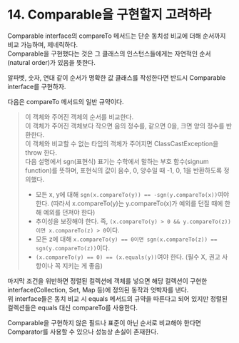 # 14. Comparable을 구현할지 고려하라

Comparable interface의 compareTo 메서드는 단순 동치성 비교에 더해 순서까지 비교 가능하며, 제네릭하다.  
Comparable을 구현했다는 것은 그 클래스의 인스턴스들에게는 자연적인 순서(natural order)가 있음을 뜻한다.

알파벳, 숫자, 연대 같이 순서가 명확한 값 클래스를 작성한다면 반드시 Comparable interface를 구현하자.

다음은 compareTo 메서드의 일반 규약이다.

> 이 객체와 주어진 객체의 순서를 비교한다.  
> 이 객체가 주어진 객체보다 작으면 음의 정수를, 같으면 0을, 크면 양의 정수를 반환한다.  
> 이 객체와 비교할 수 없는 타입의 객체가 주어지면 ClassCastException을 throw 한다.  
> 다음 설명에서 sgn(표현식) 표기는 수학에서 말하는 부호 함수(signum function)를 뜻하며, 표현식의 값이 음수, 0, 양수일 때 -1, 0, 1을 반환하도록 정의했다.
> - 모든 x, y에 대해 `sgn(x.compareTo(y)) == -sgn(y.compareTo(x))`여야 한다. (따라서 x.compareTo(y)는 y.compareTo(x)가 예외를 던질 때에 한해 예외를 던져야 한다)
> - 추이성을 보장해야 한다. 즉, `(x.compareTo(y) > 0 && y.compareTo(z))이면 x.compareTo(z) > 0`이다.
> - 모든 z에 대해 `x.compareTo(y) == 0이면 sgn(x.compareTo(z)) == sgn(y.compareTo(z))`이다.
> - `(x.compareTo(y) == 0) == (x.equals(y))`여야 한다. (필수 X, 권고 사항이나 꼭 지키는 게 좋음)

마지막 조건을 위반하면 정렬된 컬렉션에 객체를 넣으면 해당 컬렉션이 구현한 interface(Collection, Set, Map 등)에 정의된 동작과 엇박자를 낸다.  
위 interface들은 동치 비교 시 equals 메서드의 규약을 따른다고 되어 있지만 정렬된 컬렉션들은 equals 대신 compareTo를 사용한다.

Comparable을 구현하지 않은 필드나 표준이 아닌 순서로 비교해야 한다면 Comparator를 사용할 수 있으나 성능상 손실이 존재한다.